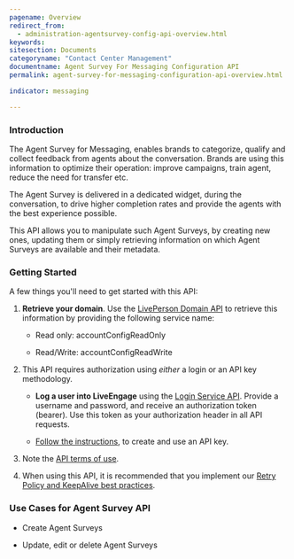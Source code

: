 ```yaml
---
pagename: Overview
redirect_from:
  - administration-agentsurvey-config-api-overview.html
keywords:
sitesection: Documents
categoryname: "Contact Center Management"
documentname: Agent Survey For Messaging Configuration API
permalink: agent-survey-for-messaging-configuration-api-overview.html

indicator: messaging

---
```

### Introduction

The Agent Survey for Messaging, enables brands to categorize, qualify and collect feedback from agents about the conversation. Brands are using this information to optimize their operation: improve campaigns, train agent, reduce the need for transfer etc.

The Agent Survey is delivered in a dedicated widget, during the conversation, to drive higher completion rates and provide the agents with the best experience possible.

This API allows you to manipulate such Agent Surveys, by creating new ones, updating them or simply retrieving information on which Agent Surveys are available and their metadata.

### Getting Started

A few things you'll need to get started with this API:

1. **Retrieve your domain**. Use the [LivePerson Domain API](agent-domain-domain-api.html) to retrieve this information by providing the following service name:

	* Read only: accountConfigReadOnly

	* Read/Write: accountConfigReadWrite

2. This API requires authorization using _either_ a login or an API key methodology.

	* **Log a user into LiveEngage** using the [Login Service API](login-getting-started.html). Provide a username and password, and receive an authorization token (bearer). Use this token as your authorization header in all API requests.

	* [Follow the instructions](guides-gettingstarted.html), to create and use an API key.

3. Note the [API terms of use](https://www.liveperson.com/policies/apitou).

4. When using this API, it is recommended that you implement our [Retry Policy and KeepAlive best practices](guides-retry-policy.html).

### Use Cases for Agent Survey API

* Create Agent Surveys

* Update, edit or delete Agent Surveys